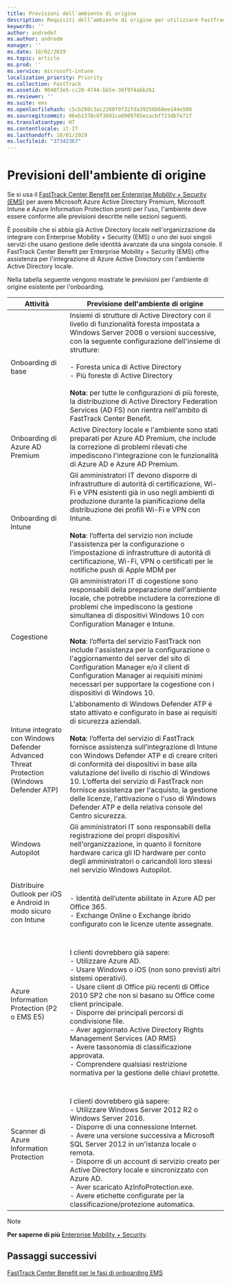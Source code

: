 ```yaml
---
title: Previsioni dell'ambiente di origine
description: Requisiti dell’ambiente di origine per utilizzare FastTrack Center Benefit per EMS
keywords: ''
author: andredm7
ms.author: andredm
manager: ''
ms.date: 10/02/2019
ms.topic: article
ms.prod: ''
ms.service: microsoft-intune
localization_priority: Priority
ms.collection: FastTrack
ms.assetid: 9048f3e5-cc28-4744-bb5e-36f974abb261
ms.reviewer: ''
ms.suite: ems
ms.openlocfilehash: c5cb280c3ac2280f0f32fda39258b68ee144e508
ms.sourcegitcommit: 06eb1378c0f3601ca6909765ecacbff23db7e71f
ms.translationtype: HT
ms.contentlocale: it-IT
ms.lasthandoff: 10/01/2019
ms.locfileid: "37342367"
---
```

# <a name="source-environment-expectations"></a>Previsioni dell'ambiente di origine

Se si usa il [FastTrack Center Benefit per Enterprise Mobility + Security (EMS)](EMS-fasttrack-benefit-for-EMS.md) per avere Microsoft Azure Active Directory Premium, Microsoft Intune e Azure Information Protection pronti per l'uso, l'ambiente deve essere conforme alle previsioni descritte nelle sezioni seguenti.

È possibile che si abbia già Active Directory locale nell'organizzazione da integrare con Enterprise Mobility + Security (EMS) o uno dei suoi singoli servizi che usano gestione delle identità avanzate da una singola console. Il FastTrack Center Benefit per Enterprise Mobility + Security (EMS) offre assistenza per l'integrazione di Azure Active Directory con l'ambiente Active Directory locale.

Nella tabella seguente vengono mostrate le previsioni per l'ambiente di origine esistente per l'onboarding.

|Attività|Previsione dell'ambiente di origine|
|------------|----------------------------------|
|Onboarding di base|Insiemi di strutture di Active Directory con il livello di funzionalità foresta impostata a Windows Server 2008 o versioni successive, con la seguente configurazione dell'insieme di strutture:<br /><br />- Foresta unica di Active Directory<br />- Più foreste di Active Directory </br></br>**Nota**: per tutte le configurazioni di più foreste, la distribuzione di Active Directory Federation Services (AD FS) non rientra nell'ambito di FastTrack Center Benefit.|
|Onboarding di Azure AD Premium|Active Directory locale e l'ambiente sono stati preparati per Azure AD Premium, che include la correzione di problemi rilevati che impediscono l'integrazione con le funzionalità di Azure AD e Azure AD Premium.|
|Onboarding di Intune| Gli amministratori IT devono disporre di infrastrutture di autorità di certificazione, Wi-Fi e VPN esistenti già in uso negli ambienti di produzione durante la pianificazione della distribuzione dei profili Wi-Fi e VPN con Intune.<br /><br /> **Nota**: l’offerta del servizio non include l'assistenza per la configurazione o l’impostazione di infrastrutture di autorità di certificazione, Wi-Fi, VPN o certificati per le notifiche push di Apple MDM per  |
|Cogestione|Gli amministratori IT di cogestione sono responsabili della preparazione dell'ambiente locale, che potrebbe includere la correzione di problemi che impediscono la gestione simultanea di dispositivi Windows 10 con Configuration Manager e Intune.<br /><br />**Nota**: l’offerta del servizio FastTrack non include l'assistenza per la configurazione o l'aggiornamento del server del sito di Configuration Manager e/o il client di Configuration Manager ai requisiti minimi necessari per supportare la cogestione con i dispositivi di Windows 10. |
|Intune integrato con Windows Defender Advanced Threat Protection (Windows Defender ATP)|L'abbonamento di Windows Defender ATP è stato attivato e configurato in base ai requisiti di sicurezza aziendali.<br /><br />**Nota**: l’offerta del servizio di FastTrack fornisce assistenza sull’integrazione di Intune con Windows Defender ATP e di creare criteri di conformità dei dispositivi in base alla valutazione del livello di rischio di Windows 10. L’offerta del servizio di FastTrack non fornisce assistenza per l'acquisto, la gestione delle licenze, l'attivazione o l'uso di Windows Defender ATP e della relativa console del Centro sicurezza. |
|Windows Autopilot|Gli amministratori IT sono responsabili della registrazione dei propri dispositivi nell'organizzazione, in quanto il fornitore hardware carica gli ID hardware per conto degli amministratori o caricandoli loro stessi nel servizio Windows Autopilot. |
|Distribuire Outlook per iOS e Android in modo sicuro con Intune|<br /><br />- Identità dell’utente abilitate in Azure AD per Office 365.<br />- Exchange Online o Exchange ibrido configurato con le licenze utente assegnate.<br />|
|Azure Information Protection (P2 o EMS E5)|<br /><br />I clienti dovrebbero già sapere: <br /> - Utilizzare Azure AD.<br />- Usare Windows o iOS (non sono previsti altri sistemi operativi).<br /> - Usare client di Office più recenti di Office 2010 SP2 che non si basano su Office come client principale. <br /> - Disporre dei principali percorsi di condivisione file.  <br /> - Aver aggiornato Active Directory Rights Management Services (AD RMS) <br /> - Avere tassonomia di classificazione approvata. <br /> - Comprendere qualsiasi restrizione normativa per la gestione delle chiavi protette. <br />|
|Scanner di Azure Information Protection|<br /><br /> I clienti dovrebbero già sapere: <br /> - Utilizzare Windows Server 2012 R2 o Windows Server 2016.<br /> - Disporre di una connessione Internet. <br /> - Avere una versione successiva a Microsoft SQL Server 2012 in un'istanza locale o remota.  <br /> - Disporre di un account di servizio creato per Active Directory locale e sincronizzato con Azure AD.  <br /> - Aver scaricato AzInfoProtection.exe. <br /> - Avere etichette configurate per la classificazione/protezione automatica.<br />|

> [!NOTE]
> **Per saperne di più**
> [Enterprise Mobility + Security](https://www.microsoft.com/cloud-platform/enterprise-mobility).

## <a name="next-steps"></a>Passaggi successivi

[FastTrack Center Benefit per le fasi di onboarding EMS](EMS-onboarding-phases.md)
